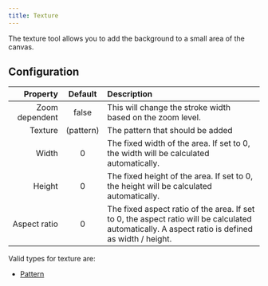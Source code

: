 ```yaml
---
title: Texture
---
```


The texture tool allows you to add the background to a small area of the canvas.

## Configuration

|       Property |            Default           | Description                                                                                                                                                                                      |
| -------------: | :--------------------------: | :----------------------------------------------------------------------------------------------------------------------------------------------------------------------------------------------- |
| Zoom dependent |             false            | This will change the stroke width based on the zoom level.                                                                                                                       |
|        Texture | (pattern) | The pattern that should be added                                                                                                                                                                 |
|          Width |               0              | The fixed width of the area. If set to 0, the width will be calculated automatically.                                                                            |
|         Height |               0              | The fixed height of the area. If set to 0, the height will be calculated automatically.                                                                          |
|   Aspect ratio |               0              | The fixed aspect ratio of the area. If set to 0, the aspect ratio will be calculated automatically. A aspect ratio is defined as width / height. |

Valid types for texture are:

- [Pattern](../../background#pattern)

